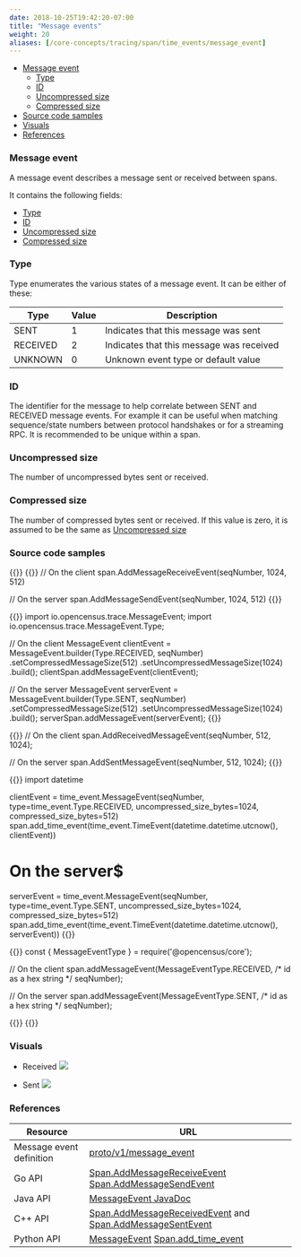 ```yaml
---
date: 2018-10-25T19:42:20-07:00
title: "Message events"
weight: 20
aliases: [/core-concepts/tracing/span/time_events/message_event]
---
```


- [Message event](#message-event)
    - [Type](#type)
    - [ID](#id)
    - [Uncompressed size](#uncompressed-size)
    - [Compressed size](#compressed-size)
- [Source code samples](#source-code-samples)
- [Visuals](#visuals)
- [References](#references)

### Message event

A message event describes a message sent or received between spans.

It contains the following fields:

- [Type](#type)
- [ID](#id)
- [Uncompressed size](#uncompressed-size)
- [Compressed size](#compressed-size)

### Type

Type enumerates the various states of a message event. It can be either of these:

Type|Value|Description
---|---|---
SENT|1|Indicates that this message was sent
RECEIVED|2|Indicates that this message was received
UNKNOWN|0|Unknown event type or default value

### ID
The identifier for the message to help correlate between SENT and RECEIVED message events.
For example it can be useful when matching sequence/state numbers between protocol handshakes
or for a streaming RPC. It is recommended to be unique within a span.

### Uncompressed size
The number of uncompressed bytes sent or received.

### Compressed size
The number of compressed bytes sent or received. If this value is zero, it is assumed to be the same as [Uncompressed size](#uncompressed-size)

### Source code samples

{{<tabs Go Java CplusPlus Python NodeJS>}}
{{<highlight go>}}
// On the client
span.AddMessageReceiveEvent(seqNumber, 1024, 512)

// On the server
span.AddMessageSendEvent(seqNumber, 1024, 512)
{{</highlight>}}

{{<highlight java>}}
import io.opencensus.trace.MessageEvent;
import io.opencensus.trace.MessageEvent.Type;

// On the client
MessageEvent clientEvent = MessageEvent.builder(Type.RECEIVED, seqNumber)
                                 .setCompressedMessageSize(512)
                                 .setUncompressedMessageSize(1024)
                                 .build();
clientSpan.addMessageEvent(clientEvent);

// On the server
MessageEvent serverEvent = MessageEvent.builder(Type.SENT, seqNumber)
                                 .setCompressedMessageSize(512)
                                 .setUncompressedMessageSize(1024)
                                 .build();
serverSpan.addMessageEvent(serverEvent);
{{</highlight>}}

{{<highlight cpp>}}
// On the client
span.AddReceivedMessageEvent(seqNumber, 512, 1024);

// On the server
span.AddSentMessageEvent(seqNumber, 512, 1024);
{{</highlight>}}

{{<highlight python>}}
import datetime

clientEvent = time_event.MessageEvent(seqNumber, type=time_event.Type.RECEIVED,
                uncompressed_size_bytes=1024, compressed_size_bytes=512)
span.add_time_event(time_event.TimeEvent(datetime.datetime.utcnow(), clientEvent))

# On the server$
serverEvent = time_event.MessageEvent(seqNumber, type=time_event.Type.SENT,
                uncompressed_size_bytes=1024, compressed_size_bytes=512)
span.add_time_event(time_event.TimeEvent(datetime.datetime.utcnow(), serverEvent))
{{</highlight>}}

{{<highlight js>}}
const { MessageEventType } = require('@opencensus/core');

// On the client
span.addMessageEvent(MessageEventType.RECEIVED, /* id as a hex string */ seqNumber);

// On the server
span.addMessageEvent(MessageEventType.SENT, /* id as a hex string */ seqNumber);

{{</highlight>}}
{{</tabs>}}

### Visuals

* Received
![](/images/span-message-received-sample.png)

* Sent
![](/images/span-message-sent-sample.png)

### References
Resource|URL
---|---
Message event definition|[proto/v1/message_event](https://github.com/census-instrumentation/opencensus-proto/blob/99162e4df59df7e6f54a8a33b80f0020627d8405/src/opencensus/proto/trace/v1/trace.proto#L155-L183)
Go API|[Span.AddMessageReceiveEvent](https://godoc.org/go.opencensus.io/trace#Span.AddMessageReceiveEvent) [Span.AddMessageSendEvent](https://godoc.org/go.opencensus.io/trace#Span.AddMessageSendEvent)
Java API|[MessageEvent JavaDoc](https://static.javadoc.io/io.opencensus/opencensus-api/0.16.1/io/opencensus/trace/MessageEvent.html)
C++ API|[Span.AddMessageReceivedEvent](https://github.com/census-instrumentation/opencensus-cpp/blob/c5e59c48a3c40a7da737391797423b88e93fd4bb/opencensus/trace/span.h#L127-L129) and [Span.AddMessageSentEvent](https://github.com/census-instrumentation/opencensus-cpp/blob/c5e59c48a3c40a7da737391797423b88e93fd4bb/opencensus/trace/span.h#L130-L133)
Python API|[MessageEvent](https://github.com/census-instrumentation/opencensus-python/blob/d9384fdfafebe678aef0d28a237d098f4e240ad7/opencensus/trace/time_event.py#L58-L107) [Span.add_time_event](https://github.com/census-instrumentation/opencensus-python/blob/d9384fdfafebe678aef0d28a237d098f4e240ad7/opencensus/trace/span.py#L202)

